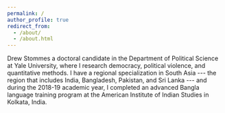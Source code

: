 ```yaml
---
permalink: /
author_profile: true
redirect_from: 
  - /about/
  - /about.html
---
```


Drew Stommes a doctoral candidate in the Department of Political Science at Yale University, where I research democracy, political violence, and quantitative methods. I have a regional specialization in South Asia --- the region that includes India, Bangladesh, Pakistan, and Sri Lanka --- and during the 2018-19 academic year, I completed an advanced Bangla language training program at the American Institute of Indian Studies in Kolkata, India.
